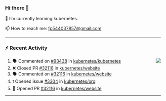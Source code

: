 <!--
**Abirdcfly/Abirdcfly** is a ✨ _special_ ✨ repository because its `README.md` (this file) appears on your GitHub profile.

Here are some ideas to get you started:

- 🔭 I’m currently working on ...
- 🌱 I’m currently learning ...
- 👯 I’m looking to collaborate on ...
- 🤔 I’m looking for help with ...
- 💬 Ask me about ...
- 📫 How to reach me: ...
- 😄 Pronouns: ...
- ⚡ Fun fact: ...
-->
### Hi there 👋

🌱  I’m currently learning kubernetes.

📫  How to reach me: fp544037857@gmail.com

---

### :zap: Recent Activity
<img align="right" src="https://github-readme-stats.vercel.app/api?username=abirdcfly&include_all_commits=true&count_private=true&hide_title=true&bg_color=ffffff&show_icons=true&icon_color=1E90FF&text_color=000000" />

<!--START_SECTION:activity-->
1. 🗣 Commented on [#93438](https://github.com/kubernetes/kubernetes/issues/93438) in [kubernetes/kubernetes](https://github.com/kubernetes/kubernetes)
2. ❌ Closed PR [#32116](https://github.com/kubernetes/website/pull/32116) in [kubernetes/website](https://github.com/kubernetes/website)
3. 🗣 Commented on [#32116](https://github.com/kubernetes/website/issues/32116) in [kubernetes/website](https://github.com/kubernetes/website)
4. ❗️ Opened issue [#3304](https://github.com/kubernetes/org/issues/3304) in [kubernetes/org](https://github.com/kubernetes/org)
5. 💪 Opened PR [#32116](https://github.com/kubernetes/website/pull/32116) in [kubernetes/website](https://github.com/kubernetes/website)
<!--END_SECTION:activity-->

---

<!--
**jamesgeorge007/jamesgeorge007** is a ✨ _special_ ✨ repository because its `README.md` (this file) appears on your GitHub profile.

Here are some ideas to get you started:

- 🌱 I’m currently learning ...
- 👯 I’m looking to collaborate on ...
- 🤔 I’m looking for help with ...
- 💬 Ask me about ...
- 😄 Pronouns: ...
- ⚡ Fun fact: ...
-->
